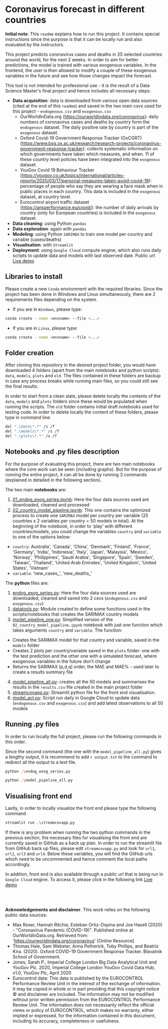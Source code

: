 # Coronavirus forecast in different countries

**Initial note**: This `readme` explains how to run this project. It contains special instructions since the purpose is that it can be locally run and also evaluated by the instructors.

This project predicts coronavirus cases and deaths in 25 selected countries around the world, for the next 2 weeks. In order to aim for better predictions, the model is trained with various exogenous variables. In the frontend, the user is then allowed to modify a couple of these exogenous variables in the future and see how those changes impact the forecast.

This tool is not intended for professional use - it is the result of a Data Science Master's final project and hence includes all necessary steps:

* **Data acquisition**: data is downloaded from various open data sources (cited at the end of this `readme`) and saved in the two main csvs used for this project - `endogenous.csv` and `exogenous.csv`
  * OurWorldInData.org (https://ourworldindata.org/coronavirus): daily numbers of coronavirus cases and deaths by country form the `endogenous` dataset. The daily positive rate by country is part of the `exogenous` dataset.
  * Oxford Covid-19 Government Response Tracker (OxCGRT) (https://www.bsg.ox.ac.uk/research/research-projects/coronavirus-government-response-tracker): collects systematic information on which governments have taken which measures, and when. 11 of these country level policies have been integrated into the `exogenous` dataset.
  * YouGov Covid 19 Behaviour Tracker (https://yougov.co.uk/topics/international/articles-reports/2020/03/17/personal-measures-taken-avoid-covid-19): percentage of people who say they are wearing a face mask when in public places in each country. This data is included in the `exogenous` dataset, at country level.
  * Eurocontrol airport traffic dataset (https://ansperformance.eu/covid/): the number of daily arrivals by country (only for European countries) is included in the `exogenous` dataset.
* **Data cleaning**: using Python `pandas`
* **Data exploration**: again with `pandas`
* **Modeling**: using Python `SARIMAX` to train one model per country and variable (cases/deaths)
* **Visualisation**: with `Streamlit`
* **Deployment**: using `Google Cloud` compute engine, which also runs daily scripts to update data and models with last observed date. Public url: [Live demo](http://34.78.90.249:8501/)


## Libraries to install
Please create a new `Conda` environment with the required libraries. Since the project has been done in Windows and Linux simultaneously, there are 2 requirements files depending on the system. 
* If you are in `Windows`, please type:
```bash
conda create --name <envname> --file <...>
```
* If you are in `Linux`, please type:
```bash
conda create --name <envname> --file <...>
```

## Folder creation
After cloning this repository in the desired project folder, you would have downloaded 4 folders (apart from the main notebooks and python scripts): `data`, `models`, `plots` and `old`.
The files contained in these folders are backup in case any process breaks while running main files, so you could still see the final results.

In order to start from a clean slate, please delete locally the contents of the `data`, `models` and `plots` folders since these would be populated when running the scripts. The `old` folder contains initial draft notebooks used for testing code. In order to delete locally the content of these folders, please type in command line:
```bash
del ".\data\*.*" /s /f
del ".\models\*.*" /s /f
del ".\plots\*.*" /s /f
```

## Notebooks and .py files description
For the purpose of evaluating this project, there are two main notebooks where the core work can be seen (including graphs). But for the purpose of running the entire project, it can all be done by running 3 commands (explained in detailed in the following section).

The two main **notebooks** are: 
1. [01_endog_exog_series.ipynb](https://github.com/martaarozarena/KSchool-Master-Final-Project/blob/master/01_endog_exog_series.ipynb): Here the four data sources used are downloaded, cleaned and processed
2. [02_country_model_pipeline.ipynb](https://github.com/martaarozarena/KSchool-Master-Final-Project/blob/master/02_country_model_pipeline.ipynb): This one contains the optimized process to create one `SARIMAX` model per country per variable (25 countries x 2 variables per country = 50 models in total). At the beginning of the notebook, in order to 'play' with different countries/models, you could change the variables `country` and `variable` to one of the options below:
 * `country`: Australia', 'Canada', 'China', 'Denmark', 'Finland', 'France', 'Germany', 'India', 'Indonesia', 'Italy', 'Japan', 'Malaysia', 'Mexico', 'Norway', 'Philippines', 'Saudi Arabia', 'Singapore', 'Spain', 'Sweden', 'Taiwan', 'Thailand', 'United Arab Emirates', 'United Kingdom', 'United States', 'Vietnam'
 * `variable`: 'new_cases_', 'new_deaths_'

The **python** files are:
1. [endog_exog_series.py](https://github.com/martaarozarena/KSchool-Master-Final-Project/blob/master/endog_exog_series.py): Here the four data sources used are downloaded, cleaned and saved into 2 csvs (`endogenous.csv` and `exogenous.csv`)
2. [datatools.py](https://github.com/martaarozarena/KSchool-Master-Final-Project/blob/master/datatools.py): Module created to define some functions used in the scripts/notebooks that creates the SARIMAX country models
3. [model_pipeline_one.py](https://github.com/martaarozarena/KSchool-Master-Final-Project/blob/master/Model_pipeline_one.py): Simplified version of the `02_country_model_pipeline.ipynb` notebook with just one function which takes arguments `country` and `variable`. The function:
 * Creates the SARIMAX model for that country and variable, saved in the `models` folder
 * Creates 2 plots per country/variable saved in the `plots` folder: one with the test prediction and the other one with a simulated forecast, where exogenous variables in the future don't change
 * Returns the SARIMAX (p,d,q) order, the MAE and MAE% - used later to create a results summary file
4. [model_pipeline_all.py](https://github.com/martaarozarena/KSchool-Master-Final-Project/blob/master/Model_pipeline_all.py): creates all the 50 models and summarises the results in the `results.csv` file created in the main project folder
5. [streamcovapp.py](https://github.com/martaarozarena/KSchool-Master-Final-Project/blob/master/streamcovapp.py): Streamlit python file for the front end visualisation.
6. [model_act.py](https://github.com/martaarozarena/KSchool-Master-Final-Project/blob/master/model_act.py): Script run daily in Google Cloud to update data (`endogenous.csv` and `exogenous.csv`) and add latest observations to all 50 models

## Running .py files
In order to run locally the full project, please run the following commands in this order. 

Since the second command (the one with the `model_pipeline_all.py`) gives a lengthy output, it is recommend to add ```> output.txt``` to the command to redirect all the output to a text file.
```bash
python .\endog_exog_series.py
```
```bash
python .\model_pipeline_all.py
```

## Visualising front end
Lastly, in order to locally visualize the front end please type the following command.
```bash
streamlit run .\streamcovapp.py
```
If there is any problem when running the two python commands in the previous section, the necessary files for visualising the front end are currently saved in GitHub as a back up plan. In order to run the streamlit file from GitHub back up files, please edit `streamcovapp.py` and look for `url1`, `url2`, `url3` and `url4`. Below these variables, you will find the GitHub urls which need to be uncommented and hence comment the local paths accordingly.  

In addition, front end is also available through a public url that is being run in `Google Cloud` engine. To access it, please click in the following link [Live demo](http://34.78.90.249:8501/)


<br/><br/>

**Acknowledgements and disclaimer**. This work relies on the following public data sources:
* Max Roser, Hannah Ritchie, Esteban Ortiz-Ospina and Joe Hasell (2020) - "Coronavirus Pandemic (COVID-19)". Published online at OurWorldInData.org. Retrieved from: 'https://ourworldindata.org/coronavirus' [Online Resource]
* Thomas Hale, Sam Webster, Anna Petherick, Toby Phillips, and Beatriz Kira. (2020). Oxford COVID-19 Government Response Tracker. Blavatnik School of Government.
* Jones, Sarah P., Imperial College London Big Data Analytical Unit and YouGov Plc. 2020, Imperial College London YouGov Covid Data Hub, v1.0, YouGov Plc, April 2020
* Eurocontrol data: This data is published by the EUROCONTROL Performance Review Unit in the interest of the exchange of information. It may be copied in whole or in part providing that this copyright notice © and disclaimer are included. The information may not be modified without prior written permission from the EUROCONTROL Performance Review Unit. The information does not necessarily reflect the official views or policy of EUROCONTROL, which makes no warranty, either implied or expressed, for the information contained in this document, including its accuracy, completeness or usefulness.



